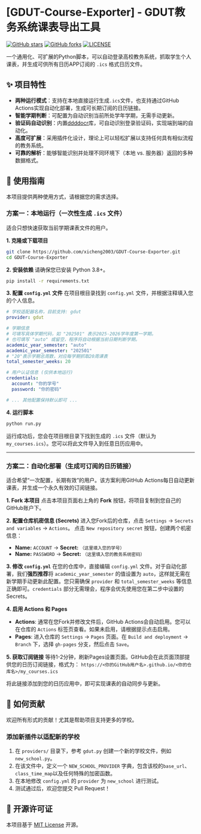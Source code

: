 # [GDUT-Course-Exporter] - GDUT教务系统课表导出工具

[![GitHub stars](https://img.shields.io/github/stars/xicheng2003/GDUT-Course-Exporter?style=flat-square)](https://github.com/xicheng2003/GDUT-Course-Exporter)
[![GitHub forks](https://img.shields.io/github/forks/xicheng2003/GDUT-Course-Exporter?style=flat-square)](https://github.com/xicheng2003/GDUT-Course-Exporter/network)
[![LICENSE](https://img.shields.io/github/license/xicheng2003/GDUT-Course-Exporter?style=flat-square)](https://github.com/xicheng2003/GDUT-Course-Exporter/blob/main/LICENSE)

一个通用化、可扩展的Python脚本，可以自动登录高校教务系统，抓取学生个人课表，并生成可供所有日历APP订阅的 `.ics` 格式日历文件。

## ✨ 项目特性

- **两种运行模式**：支持在本地直接运行生成`.ics`文件，也支持通过GitHub Actions实现自动化部署，生成可长期订阅的日历链接。
- **智能学期判断**：可配置为自动识别当前所处学年学期，无需手动更新。
- **验证码自动识别**：内置[ddddocr](https://github.com/sml2h3/ddddocr)库，可自动识别登录验证码，实现端到端的自动化。
- **高度可扩展**：采用插件化设计，理论上可以轻松扩展以支持任何具有相似流程的教务系统。
- **可靠的解析**：能够智能识别并处理不同环境下（本地 vs. 服务器）返回的多种数据格式。

## 🚀 使用指南

本项目提供两种使用方式，请根据您的需求选择。

### 方案一：本地运行（一次性生成 `.ics` 文件）

适合只想快速获取当前学期课表文件的用户。

**1. 克隆或下载项目**
```bash
git clone https://github.com/xicheng2003/GDUT-Course-Exporter.git
cd GDUT-Course-Exporter
```

**2. 安装依赖**
请确保您已安装 Python 3.8+。
```bash
pip install -r requirements.txt
```

**3. 配置 `config.yml` 文件**
在项目根目录找到 `config.yml` 文件，并根据注释填入您的个人信息。
```yaml
# 学校适配器名称，目前支持: gdut
provider: gdut

# 学期信息
# 可填写具体学期代码，如 "202501" 表示2025-2026学年度第一学期。
# 也可填写 "auto" 或留空，程序将自动根据当前日期判断学期。
academic_year_semester: "auto"
academic_year_semester: "202501" 
# "20"表示学期总周数，对应每学期抓取20周课表
total_semester_weeks: 20

# 用户认证信息 (仅供本地运行)
credentials:
  account: "你的学号"
  password: "你的密码"

# ... 其他配置保持默认即可 ...
```

**4. 运行脚本**
```bash
python run.py
```
运行成功后，您会在项目根目录下找到生成的 `.ics` 文件（默认为 `my_courses.ics`）。您可以将此文件导入到任意日历应用中。

---

### 方案二：自动化部署（生成可订阅的日历链接）

适合希望“一次配置，长期有效”的用户。该方案利用GitHub Actions每日自动更新课表，并生成一个永久有效的订阅链接。

**1. Fork 本项目**
点击本项目页面右上角的 **Fork** 按钮，将项目复制到您自己的GitHub账户下。

**2. 配置仓库机密信息 (Secrets)**
进入您Fork后的仓库，点击 `Settings` -> `Secrets and variables` -> `Actions`。
点击 `New repository secret` 按钮，创建两个机密信息：
- **Name:** `ACCOUNT` -> **Secret:** `（这里填入您的学号）`
- **Name:** `PASSWORD` -> **Secret:** `（这里填入您的教务系统密码）`

**3. 修改 `config.yml`**
在您的仓库中，直接编辑 `config.yml` 文件。对于自动化部署，我们**强烈推荐**将 `academic_year_semester` 的值设置为 `auto`，这样就无需在新学期手动更新此配置。您只需确保 `provider` 和 `total_semester_weeks` 等信息正确即可。`credentials` 部分无需理会，程序会优先使用您在第二步中设置的Secrets。

**4. 启用 Actions 和 Pages**
- **Actions**: 通常在您Fork并修改文件后，GitHub Actions会自动启用。您可以在仓库的 `Actions` 标签页查看。如果未启用，请根据提示点击启用。
- **Pages**: 进入仓库的 `Settings` -> `Pages` 页面。在 `Build and deployment` -> `Branch` 下，选择 `gh-pages` 分支，然后点击 `Save`。

**5. 获取订阅链接**
等待1-2分钟，刷新Pages设置页面。GitHub会在此页面顶部提供您的日历订阅链接，格式为：
`https://<你的GitHub用户名>.github.io/<你的仓库名>/my_courses.ics`

将此链接添加到您的日历应用中，即可实现课表的自动同步与更新。

## 🤝 如何贡献

欢迎所有形式的贡献！尤其是帮助项目支持更多的学校。

### 添加新插件以适配新的学校

1.  在 `providers/` 目录下，参考 `gdut.py` 创建一个新的学校文件，例如 `new_school.py`。
2.  在该文件中，定义一个 `NEW_SCHOOL_PROVIDER` 字典，包含该校的`base_url`、`class_time_map`以及任何特殊的加密函数。
3.  在本地修改 `config.yml` 的 `provider` 为 `new_school` 进行测试。
4.  测试通过后，欢迎您提交 Pull Request！

## 📄 开源许可证

本项目基于 [MIT License](LICENSE) 开源。